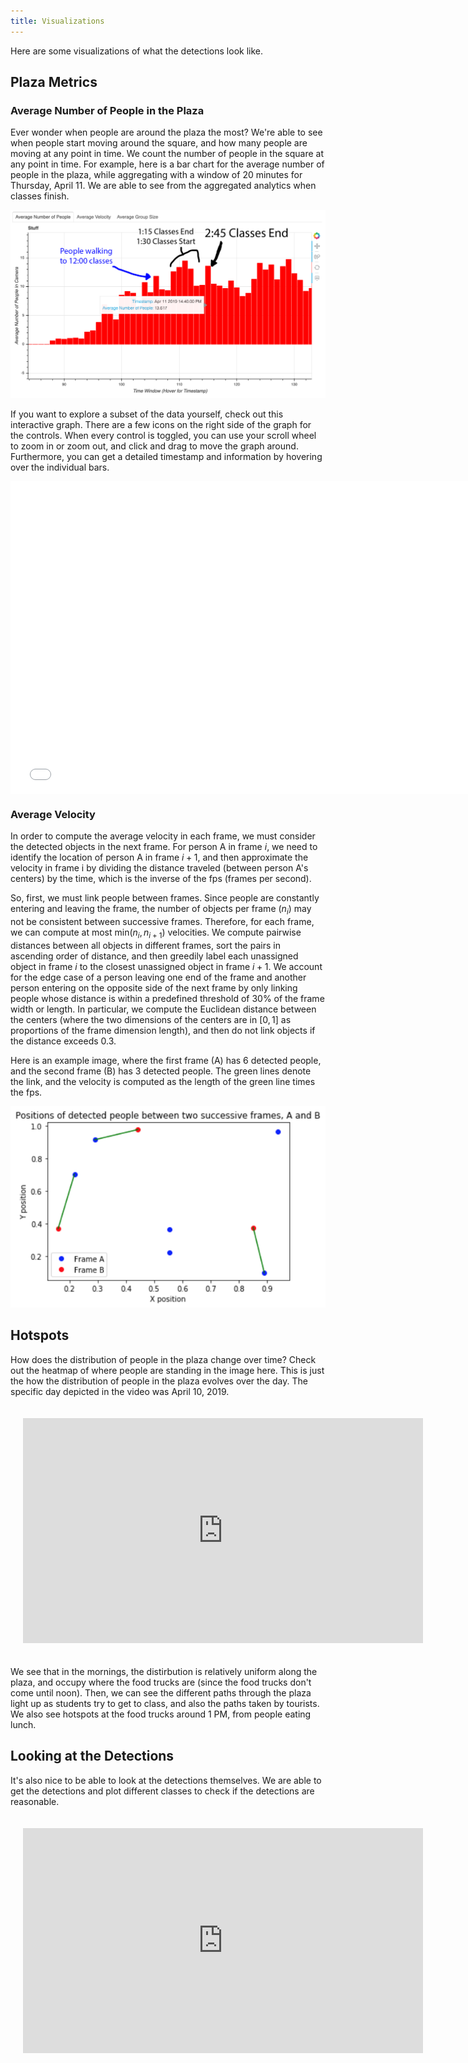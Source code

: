 ```yaml
---
title: Visualizations
---
```

Here are some visualizations of what the detections look like.

## Plaza Metrics

### Average Number of People in the Plaza

Ever wonder when people are around the plaza the most?
We're able to see when people start moving around the square, and how many
people are moving at any point in time.
We count the number of people in the square at any point in time.
For example, here is a bar chart for the average number of people in the plaza,
while aggregating with a window of 20 minutes for Thursday, April 11.
We are able to see from the aggregated analytics when classes finish.

<p align="center"> 
<img src="images/classtimesthursday.png">
</p>

If you want to explore a subset of the data yourself,
check out this interactive graph.
There are a few icons on the right side of the graph for the controls.
When every control is toggled, you can use your scroll wheel to zoom in
or zoom out, and click and drag to move the graph around.
Furthermore, you can get a detailed timestamp and information by hovering
over the individual bars.

<iframe src="interactive_analytics_graph.html"
        sandbox="allow-same-origin allow-scripts"
        width="750"
        height="500"
        align="center"
        scrolling="no"
        seamless="seamless"
        frameborder="0" style="display: block; margin-left: auto; margin-right: auto; width: 500">
</iframe>

### Average Velocity

In order to compute the average velocity in each frame, we must consider the detected objects in the next frame.
For person A in frame $i$, we need to identify the location of person A in frame $i+1$, and then approximate the velocity in frame i by dividing the distance traveled (between person A's centers) by the time, which is the inverse of the fps (frames per second).

So, first, we must link people between frames.
Since people are constantly entering and leaving the frame, the number of objects per frame ($n_i$) may not be consistent between successive frames.
Therefore, for each frame, we can compute at most $\text{min}(n_i, n_{i+1})$ velocities.
We compute pairwise distances between all objects in different frames, sort the pairs in ascending order of distance, and then greedily label each unassigned object in frame $i$ to the closest unassigned object in frame $i+1$.
We account for the edge case of a person leaving one end of the frame and another person entering on the opposite side of the next frame by only linking people whose distance is within a predefined threshold of 30% of the frame width or length.
In particular, we compute the Euclidean distance between the centers (where the two dimensions of the centers are in $[0, 1]$ as proportions of the frame dimension length), and then do not link objects if the distance exceeds $0.3$.

Here is an example image, where the first frame (A) has 6 detected people, and the second frame (B) has 3 detected people. The green lines denote the link, and the velocity is computed as the length of the green line times the fps.

<p align="center"> 
<img src="images/linking.png">
</p>

## Hotspots

How does the distribution of people in the plaza change over time?
Check out the heatmap of where people are standing in the image here.
This is just the how the distribution of people in the plaza evolves
over the day.
The specific day depicted in the video was April 10, 2019.

<iframe width="640" height="360" src="https://www.youtube.com/embed/JhHHnR9V0NI"
        frameborder="0"
        allow="accelerometer; autoplay; encrypted-media; gyroscope; picture-in-picture" allowfullscreen
        class="youtube"
        style="padding:20px;"></iframe>

We see that in the mornings, the distirbution is relatively uniform along
the plaza, and occupy where the food trucks are (since the food trucks
don't come until noon).
Then, we can see the different paths through the plaza light up as
students try to get to class, and also the paths taken by tourists.
We also see hotspots at the food trucks around 1 PM, from people eating
lunch.

## Looking at the Detections

It's also nice to be able to look at the detections themselves.
We are able to get the detections and plot different classes to check if the
detections are reasonable.

<iframe width="640" height="360" src="https://www.youtube.com/embed/eN9tTVJ9J2c"
        frameborder="0"
        allow="accelerometer; autoplay; encrypted-media; gyroscope; picture-in-picture" allowfullscreen class="youtube"
        style="padding:20px;"></iframe>
